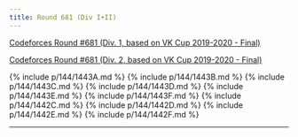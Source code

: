 ```yaml
---
title: Round 681 (Div I+II)
---
```


[Codeforces Round #681 (Div. 1, based on VK Cup 2019-2020 - Final)](https://codeforces.com/contest/1442)

[Codeforces Round #681 (Div. 2, based on VK Cup 2019-2020 - Final)](https://codeforces.com/contest/1443)

{% include p/144/1443A.md %}
{% include p/144/1443B.md %}
{% include p/144/1443C.md %}
{% include p/144/1443D.md %}
{% include p/144/1443E.md %}
{% include p/144/1443F.md %}
{% include p/144/1442C.md %}
{% include p/144/1442D.md %}
{% include p/144/1442E.md %}
{% include p/144/1442F.md %}

* * *

<object data='notes/R-681.pdf' width='1000' height='1000' type='application/pdf'/>
